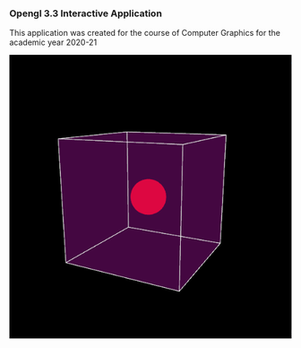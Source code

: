 ### Opengl 3.3 Interactive Application
This application was created for the course of Computer Graphics for the academic year 2020-21


<p align="center">
  <img src="gif4.gif" alt="animated" />
</p>
